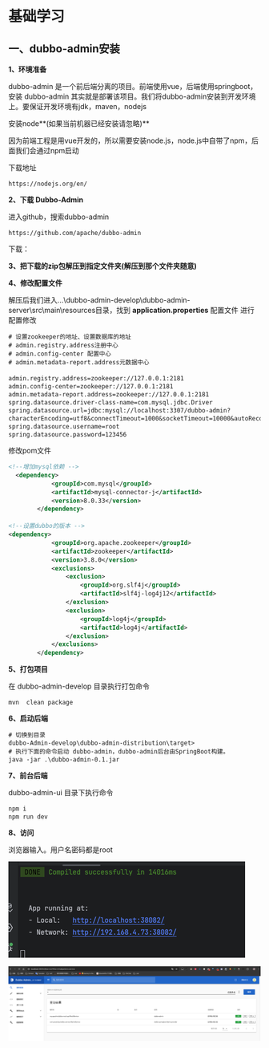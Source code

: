 # 基础学习











## 一、dubbo-admin安装

**1、环境准备**

dubbo-admin 是一个前后端分离的项目。前端使用vue，后端使用springboot，安装 dubbo-admin 其实就是部署该项目。我们将dubbo-admin安装到开发环境上。要保证开发环境有jdk，maven，nodejs

安装node**(如果当前机器已经安装请忽略)**

因为前端工程是用vue开发的，所以需要安装node.js，node.js中自带了npm，后面我们会通过npm启动

下载地址

```
https://nodejs.org/en/
```



**2、下载 Dubbo-Admin**

进入github，搜索dubbo-admin

```
https://github.com/apache/dubbo-admin
```

下载：

**3、把下载的zip包解压到指定文件夹(解压到那个文件夹随意)**

**4、修改配置文件**

解压后我们进入…\dubbo-admin-develop\dubbo-admin-server\src\main\resources目录，找到 **application.properties** 配置文件 进行配置修改

```properties
# 设置zookeeper的地址、设置数据库的地址
# admin.registry.address注册中心
# admin.config-center 配置中心
# admin.metadata-report.address元数据中心

admin.registry.address=zookeeper://127.0.0.1:2181
admin.config-center=zookeeper://127.0.0.1:2181
admin.metadata-report.address=zookeeper://127.0.0.1:2181
spring.datasource.driver-class-name=com.mysql.jdbc.Driver
spring.datasource.url=jdbc:mysql://localhost:3307/dubbo-admin?characterEncoding=utf8&connectTimeout=1000&socketTimeout=10000&autoReconnect=true
spring.datasource.username=root
spring.datasource.password=123456
```

修改pom文件

```xml
<!--增加mysql依赖 -->
  <dependency>
            <groupId>com.mysql</groupId>
            <artifactId>mysql-connector-j</artifactId>
            <version>8.0.33</version>
        </dependency>

<!--设置dubbo的版本 -->
<dependency>
            <groupId>org.apache.zookeeper</groupId>
            <artifactId>zookeeper</artifactId>
            <version>3.8.0</version>
            <exclusions>
                <exclusion>
                    <groupId>org.slf4j</groupId>
                    <artifactId>slf4j-log4j12</artifactId>
                </exclusion>
                <exclusion>
                    <groupId>log4j</groupId>
                    <artifactId>log4j</artifactId>
                </exclusion>
            </exclusions>
        </dependency>
```



**5、打包项目**

在 dubbo-admin-develop 目录执行打包命令

```shell
mvn  clean package
```

**6、启动后端**

```shell
# 切换到目录
dubbo-Admin-develop\dubbo-admin-distribution\target>
# 执行下面的命令启动 dubbo-admin，dubbo-admin后台由SpringBoot构建。
java -jar .\dubbo-admin-0.1.jar
```

**7、前台后端**

dubbo-admin-ui 目录下执行命令

```shell
npm i
npm run dev
```

**8、访问**

浏览器输入。用户名密码都是root

![image-20240416110226314](./img/1.png)

![image-20240416110307688](./img/2.png)




